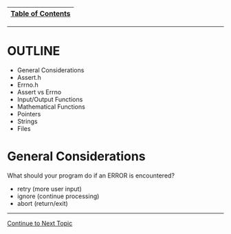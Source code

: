 |[Table of Contents](/00-Table-of-Contents.md)|
|---|

---

# OUTLINE

* General Considerations
* Assert.h
* Errno.h
* Assert vs Errno
* Input/Output Functions 
* Mathematical Functions 
* Pointers 
* Strings 
* Files  

# General Considerations

What should your program do if an ERROR is  encountered?

* retry (more user input)
* ignore (continue processing)
* abort (return/exit)

---
<a href="https://github.com/CyberTrainingUSAF/05-C-Programming/blob/master/15_Error_handling/01_assert.md" rel="Continue to Next Topic"> Continue to Next Topic </a>
